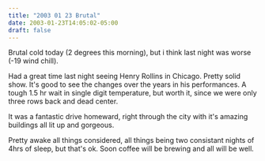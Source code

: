 ```yaml
---
title: "2003 01 23 Brutal"
date: 2003-01-23T14:05:02-05:00
draft: false
---
```



Brutal cold today (2 degrees this morning), but i think last night was worse (-19 wind chill).

Had a great time last night seeing Henry Rollins in Chicago. Pretty solid show. It's good to see the changes over the years in his performances. A tough 1.5 hr wait in single digit temperature, but worth it, since we were only three rows back and dead center.

It was a fantastic drive homeward, right through the city with it's amazing buildings all lit up and gorgeous. 

Pretty awake all things considered, all things being two consistant nights of 4hrs of sleep, but that's ok. Soon coffee will be brewing and all will be well.


